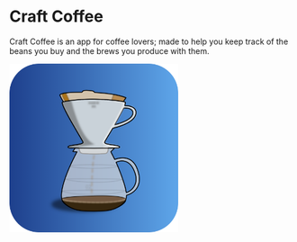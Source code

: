 # Craft Coffee
Craft Coffee is an app for coffee lovers; made to help you keep track of the beans you buy and the brews you produce with them.

<img src="./homepage/public/icon-round.png" width="300">